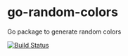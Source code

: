 # go-random-colors

Go package to generate random colors

[![Build Status](https://travis-ci.org/AvraamMavridis/go-random-color.svg?branch=master)](https://travis-ci.org/AvraamMavridis/go-random-color)
